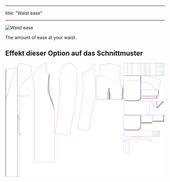 - - -
title: "Waist ease"
- - -

![Waist ease](./waistease.svg)

The amount of ease at your waist.

## Effekt dieser Option auf das Schnittmuster

![This image shows the effect of this option by superimposing several variants that have a different value for this option](carlita_waistease_sample.svg "Effect of this option on the pattern")
